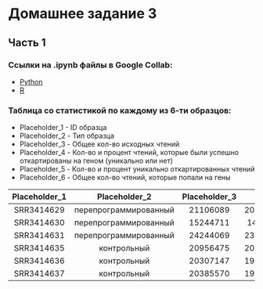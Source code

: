 # Домашнее задание 3
## Часть 1
### Ссылки на .ipynb файлы в Google Collab:
* [Python](https://colab.research.google.com/drive/1dZkM409LNn01Q2YfsW5sKbudGelTk6Wx?usp=sharing)
* [R](https://colab.research.google.com/drive/198Pho0aOK3g25YQYmVbQRsIkEtIbY9pj?usp=sharing)

### Таблица со статистикой по каждому из 6-ти образцов:

* Placeholder_1 - ID образца
* Placeholder_2 - Тип образца
* Placeholder_3 - Общее кол-во исходных чтений
* Placeholder_4 - Кол-во и процент чтений, которые были успешно откартированы на геном (уникально или нет)
* Placeholder_5 - Кол-во и процент уникально откартированных чтений
* Placeholder_6 - Общее кол-во чтений, которые попали на гены

| Placeholder_1 | Placeholder_2 | Placeholder_3 | Placeholder_4 | Placeholder_5 | Placeholder_6 |
| :-----------: | :-----------: | :-----------: | :-----------: | :-----------: | :-----------: |
| SRR3414629    | перепрограммированный | 21106089 |  20510113&nbsp;(97.18%) | 18375888&nbsp;(87.06%) | 16049609
| SRR3414630    | перепрограммированный | 15244711 |  14832680&nbsp;(97.3%) | 13186139&nbsp;(86.50%) | 11465324
| SRR3414631    | перепрограммированный | 24244069 |  23547686&nbsp;(97.13%) | 20928945&nbsp;(86.33%) | 18408851
| SRR3414635    | контрольный | 20956475 |  20395865&nbsp;(97.32%) | 18428317&nbsp;(87.94%) | 16275997
| SRR3414636    | контрольный | 20307147 |  19757059&nbsp;(97.29%) | 17825380&nbsp;(87.78%) | 15757580
| SRR3414637    | контрольный | 20385570 |  19847291&nbsp;(97.36%) | 17844858&nbsp;(87.54%) | 15736978
